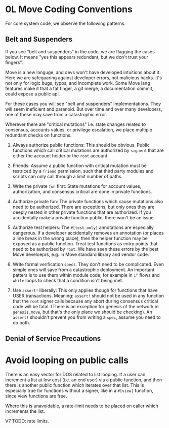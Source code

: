 # 0L Move Coding Conventions
For core system code, we observe the following patterns.

## Belt and Suspenders

If you see "belt and suspenders" in the code, we are flagging the cases below. It means "yes this appears redundant, but we don't trust your fingers".

 Move is a new languge, and devs won't have developed intuitions about it. Here we are safeguaring against developer errors, not malicious hacks. It's not only for logic bugs, typos, and incomplete work. Some  Move lang features make it that a fat finger, a git merge, a documentation commit, could expose a public api.

For these cases you will see "belt and suspenders" implementations. They will seem ineficient and paranoid. But over time and over many developers, one of these may save from a catastrophic error.

Wherever there are "critical mutations" i.e. state changes related to consensus, accounts values, or privilege escalation, we place multiple redundant checks on functions.


1. Always authorize public functions: This should be obvious. Public functions which call critical mutations are authorized by `signer`s that are either the account holder or the `root` account.

2. Friends: Assume a public function with critical mutation must be restriced by a `friend` permission, such that third party modules and scripts can only call through a limit number of paths.

2. Write the private `fun` first: State mutations for account values, authorization, and consensus critical are done in private functions. 

3. Authorize private fun: The private functions which cause mutations also need to be authorized. There are exceptions, but only ones they are deeply nested in other private functions that are authorized. If you accidentally make a private function public, there won't be an issue.

4. Authorize test helpers: The `#[test_only]` annotations are especially dangerous. If a developer accidentally removes an annotation (or places a line break in the wrong place), then the helper function may be exposed as a public function. Treat test functions as entry points that need to be authorized by `root`. We have seen these errors by the best Move develoeprs, e.g. in Move standard library and vendor code.



6. Write formal verification `specs`: They don't need to be complicated. Even simple ones will save from a catastrophic deployment. An important patters is to use them within module code, for example in `if` flows and `while` loops to check that a condition isn't being met.

7. Use `assert!` liberally: This only applies though for functions that have USER transactions. Meaning: `assert!` should not be used in any function that the `root` signer calls because any abort during consensus critical code will be fatal. (There is an exception for genesis of the network in `genesis.move`, but that's the only place we should be checking). An `assert!` shouldn't prevent you from writing a `spec`, assume you need to do both.

## Denial of Service Precautions

# Avoid looping on public calls
There is an easy vector for DOS related to list looping. If a user can increment a list at low cost (i.e. an end user) via a public function, and then there is another public function which iterates over that list. This is especially true for functions without a signer, like in a `#[view]` function, since view functions are free.

Where this is unavoidable, a rate-limit needs to be placed on caller which increments the list.

V7 TODO: rate limits.
